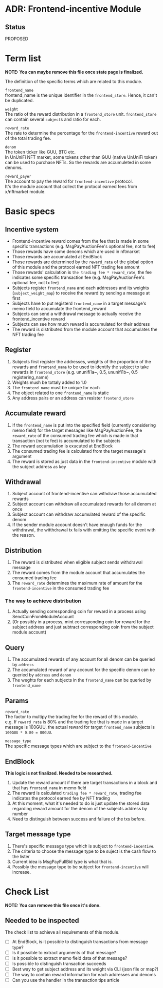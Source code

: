 # ADR: Frontend-incentive Module

## Status

PROPOSED

# Term list

**NOTE: You can maybe remove this file once state page is finalized.**

The definition of the specific terms which are related to this module.  

`frontend_name`   
frontend_name is the unique identifier in the `frontend_store`. Hence, it can't be duplicated.    

`weight`   
The ratio of the reward distribution in a     `frontend_store` unit. `frontend_store` can contain several `subject`s and ratio for each. 

`reward_rate`   
The rate to determine the percentage for the `frontend-incentive` reward out of the total trading fee.

`denom`   
The token ticker like GUU, BTC etc.   
In UnUniFi NFT market, some tokens other than GUU (native UnUniFi token) can be used to purchase NFTs. So the rewards are accumuleted in some denoms.

`reward_payer`   
The account to pay the reward for `frontend-incentive` protocol.   
It's the module account that collect the protocol earned fees from x/nftmarket module.

# Basic specs

## Incentive system

- Frontend-incentive reward comes from the fee that is made in some specific transactions (e.g. MsgPayAuctionFee's optional fee, not tx fee)
- Those rewards have some denoms which are used in nftmarket
- Those rewards are accumulated at EndBlock
- Those rewards are determined by the `reward_rate` of the global option of this module and the protocol earned NFT trading fee amount
- Those rewards' calculation is `the trading fee * reward_rate`, the fee indicates some specific transaction fee (e.g. MsgPayAuctionFee's optional fee, not tx fee)
- Subjects register `frontend_name` and each addresses and its weights (`subject_weight_map`) to receive the reward by sending a message at first
- Subjects have to put registerd `frontend_name` in a target message's memo field to accumulate the frontend_reward
- Subjects can send a withdrawal message to actually receive the frontend_incentive reward
- Subjects can see how much reward is accumulated for their address
- The reward is distributed from the module account that accumulates the NFT trading fee

## Register

1. Subjects first register the addresses, weights of the proportion of the rewards and `frontend_name` to be used to identify the subject to take rewards in `frontend_store` (e.g. ununifi1a~, 0.5, ununifi1b~, 0.5 registering_name)
1. Weights mush be tottaly added to 1.0
1. The `frontend_name` must be unique for each
1. The object related to one `frontend_name` is static
1. Any address pairs or an address can resister `frontend_store`

## Accumulate reward

1. If the `frontend_name` is put into the specified field (currently considering memo field) for the target messages like MsgPayAuctionFee, the `reward_rate` of the consumed trading fee which is made in that transaction (not tx fee) is accumulated to the subjects
1. The reward accumulation is exucuted at EndBlock
1. The consumed trading fee is calculated from the target message's argument
1. The reward is stored as just data in the `frontend-incentive` module with the subject address as key

## Withdrawal

1. Subject account of frontend-incentive can withdraw those accumulated rewards
1. Subject account can withdraw all accumulated rewards for all denom at once
1. Subject account can withdraw accumulated reward of the specific denom
1. If the sender module account doesn't have enough funds for the withdrawal, the witthdrawal tx fails with emitting the specific event with the reason.

## Distribution

1. The reward is distributed when eligible subject sends withdrawal message
1. The reward comes from the module account that accumulates the consumed trading fee
1. The `reward_rate` determines the maximum rate of amount for the `frontend-incentive` in the consumed trading fee

### The way to achieve distribution

1. Actually sending corresponding coin for reward in a process using SendCoinFromModuleAccount 
1. (Or possibly in a process, mint corresponding coin for reward for the subject address and just subtract corresponding coin from the subject module account)

## Query

1. The accumulated rewards of any account for all denom can be queried by `address`
1. The accumulated reward of any account for the specific denom can be queried by `address` and `denom`
1. The weghts for each subjects in the `frontend_name` can be queried by `frontend_name`

## Params

`reward_rate`   
The factor to multipy the trading fee for the reward of this module.   
e.g. If `reward_rate` is 80% and the trading fee that is made in a target message is 100GUU, the actual reward for target `frontend_name` subjects is `100GUU * 0.80 = 80GUU`.   

`message_type`   
The specific message types which are subject to the `frontend-incentive`

## EndBlock

**This logic is not finalized. Needed to be researched.**

1. Update the reward amount if there are target transactions in a block and that has `frontend_name` in memo field
1. The reward is calculated `trading fee * reward_rate`, trading fee indicates the protocol earned fee by NFT trading
1. At this moment, what it's needed to do is just update the stored data regarding reward amount for the denom of the subjects address by number
1. Need to distinguish between success and failure of the txs before.

## Target message type

1. There's specific message type which is subject to `frontend-incentive`.
1. The criteria to choose the message type to be suject is the cash flow to the lister
1. Current idea is MsgPayFullBid type is what that is.
1. Possibly the message type to be subject for `frontend-incentive` will increase.

# Check List

**NOTE: You can remove this file once it's done.**

## Needed to be inspected

The check list to achieve all requirements of this module.

- [ ] At EndBlock, is it possible to distinguish transactions from message type?
- [ ] Is it possible to extract arguments of that message?
- [ ] Is it possible to extract memo field data of that message?
- [ ] Is possible to distinguish transaction succeeds
- [ ] Best way to get subject address and its weight via CLI (json file or map?)
- [ ] The way to contain reward information for each addresses and denoms
- [ ] Can you use the handler in the transaction tips article
